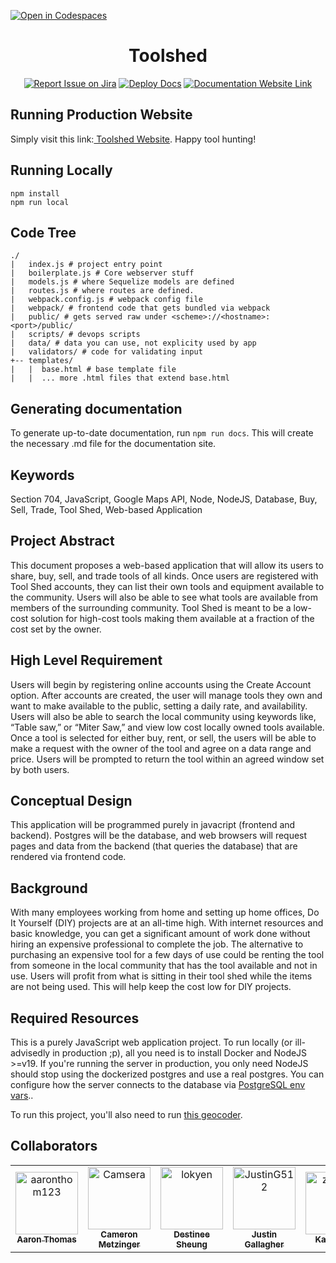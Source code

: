[![Open in Codespaces](https://classroom.github.com/assets/launch-codespace-f4981d0f882b2a3f0472912d15f9806d57e124e0fc890972558857b51b24a6f9.svg)](https://classroom.github.com/open-in-codespaces?assignment_repo_id=9939989)
<div align="center">

# Toolshed
[![Report Issue on Jira](https://img.shields.io/badge/Report%20Issues-Jira-0052CC?style=flat&logo=jira-software)](https://temple-cis-projects-in-cs.atlassian.net/jira/software/c/projects/DT/issues)
[![Deploy Docs](https://github.com/Capstone-Projects-2023-Spring/project-tool-shed/actions/workflows/deploy.yml/badge.svg)](https://github.com/Capstone-Projects-2023-Spring/project-tool-shed/actions/workflows/deploy.yml)
[![Documentation Website Link](https://img.shields.io/badge/-Documentation%20Website-brightgreen)](https://capstone-projects-2023-spring.github.io/project-tool-shed/)



</div>

## Running Production Website
Simply visit this link:<a href="http://sharemytoolshed.com:5000/"> Toolshed Website</a>. Happy tool hunting!

## Running Locally

	npm install
	npm run local

## Code Tree

    ./
    |   index.js # project entry point
    |   boilerplate.js # Core webserver stuff
    |   models.js # where Sequelize models are defined
    |   routes.js # where routes are defined.
    |   webpack.config.js # webpack config file
    |   webpack/ # frontend code that gets bundled via webpack
    |   public/ # gets served raw under <scheme>://<hostname>:<port>/public/
    |   scripts/ # devops scripts
    |   data/ # data you can use, not explicity used by app
    |   validators/ # code for validating input
    +-- templates/
    |   |  base.html # base template file
    |   |  ... more .html files that extend base.html

## Generating documentation

To generate up-to-date documentation, run `npm run docs`. This will create the necessary .md file for the documentation site.

## Keywords

Section 704, JavaScript, Google Maps API, Node, NodeJS, Database, Buy, Sell, Trade, Tool Shed, Web-based Application

## Project Abstract

This document proposes a web-based application that will allow its users to share, buy, sell, and trade tools of all kinds. Once users are registered with Tool Shed accounts, they can list their own tools and equipment available to the community. Users will also be able to see what tools are available from members of the surrounding community. Tool Shed is meant to be a low-cost solution for high-cost tools making them available at a fraction of the cost set by the owner. 

## High Level Requirement

Users will begin by registering online accounts using the Create Account option. After accounts are created, the user will manage tools they own and want to make available to the public, setting a daily rate, and availability. Users will also be able to search the local community using keywords like, “Table saw,” or “Miter Saw,” and view low cost locally owned tools available. Once a tool is selected for either buy, rent, or sell, the users will be able to make a request with the owner of the tool and agree on a data range and price. Users will be prompted to return the tool within an agreed window set by both users. 

## Conceptual Design

This application will be programmed purely in javacript (frontend and backend). Postgres will be the database, and web browsers will request pages and data from the backend (that queries the database) that are rendered via frontend code.

## Background

With many employees working from home and setting up home offices, Do It Yourself (DIY) projects are at an all-time high. With internet resources and basic knowledge, you can get a significant amount of work done without hiring an expensive professional to complete the job. The alternative to purchasing an expensive tool for a few days of use could be renting the tool from someone in the local community that has the tool available and not in use. Users will profit from what is sitting in their tool shed while the items are not being used. This will help keep the cost low for DIY projects. 

## Required Resources

This is a purely JavaScript web application project. To run locally (or ill-advisedly in production ;p), all you need is to install Docker and NodeJS >=v19. If you're running the server in production, you only need NodeJS should stop using the dockerized postgres and use a real postgres. You can configure how the server connects to the database via [PostgreSQL env vars](https://www.postgresql.org/docs/current/libpq-envars.html).. 

To run this project, you'll also need to run [this geocoder](https://github.com/natesymer/gubmint).

## Collaborators

<table>
<tr>
    <td align="center">
        <a href="https://github.com/aaronthom123">
            <img src="https://avatars.githubusercontent.com/u/89527047?v=4" width="100;" alt="aaronthom123"/>
            <br />
            <sub><b>Aaron Thomas</b></sub>
        </a>
    </td>
    <td align="center">
        <a href="https://github.com/Camsera">
            <img src="https://avatars.githubusercontent.com/u/42791434?v=4" width="100;" alt="Camsera"/>
            <br />
            <sub><b>Cameron Metzinger</b></sub>
        </a>
    </td>
    <td align="center">
        <a href="https://github.com/lokyen">
            <img src="https://avatars.githubusercontent.com/u/39927582?v=4" width="100;" alt="lokyen"/>
            <br />
            <sub><b>Destinee Sheung</b></sub>
        </a>
    </td>
    <td align="center">
        <a href="https://github.com/JustinG512">
            <img src="https://avatars.githubusercontent.com/u/59921901?v=4" width="100;" alt="JustinG512"/>
            <br />
            <sub><b>Justin Gallagher</b></sub>
        </a>
    </td>
    <td align="center">
        <a href="https://github.com/zktejaka">
            <img src="https://avatars.githubusercontent.com/u/45180475?v=4" width="100;" alt="zktejaka"/>
            <br />
            <sub><b>Kat Tejada</b></sub>
        </a>
    </td>
    <td align="center">
        <a href="https://github.com/natesymer">
            <img src="https://avatars.githubusercontent.com/u/889384?v=4" width="100;" alt="natesymer"/>
            <br />
            <sub><b>Nathaniel Symer</b></sub>
        </a>
    </td>
</tr>
</table>

